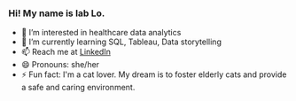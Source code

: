 ### Hi! My name is Iab Lo. 
- 👀 I’m interested in healthcare data analytics
- 🌱 I’m currently learning SQL, Tableau, Data storytelling
- 📫 Reach me at [LinkedIn](https://www.linkedin.com/in/iablo275/)
- 😄 Pronouns: she/her 
- ⚡ Fun fact: I'm a cat lover. My dream is to foster elderly cats and provide a safe and caring environment. 

<!---
iab-lo/iab-lo is a ✨ special ✨ repository because its `README.md` (this file) appears on your GitHub profile.
You can click the Preview link to take a look at your changes.
--->
